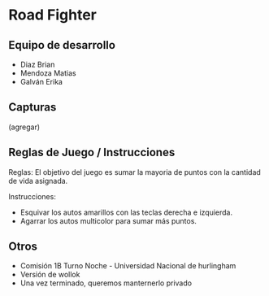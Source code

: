 # Road Fighter

## Equipo de desarrollo

- Diaz Brian
- Mendoza Matias
- Galván Erika

## Capturas

(agregar)

## Reglas de Juego / Instrucciones

Reglas:
El objetivo del juego es sumar la mayoria de puntos con la cantidad de vida asignada.

Instrucciones:
- Esquivar los autos amarillos con las teclas derecha e izquierda.
- Agarrar los autos multicolor para sumar más puntos.


## Otros

- Comisión 1B Turno Noche - Universidad Nacional de hurlingham
- Versión de wollok
- Una vez terminado, queremos manternerlo privado

